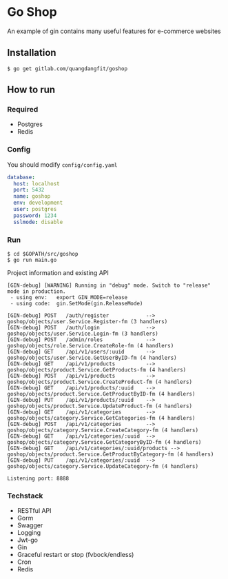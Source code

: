 # Go Shop

An example of gin contains many useful features for e-commerce websites

## Installation
```
$ go get gitlab.com/quangdangfit/goshop
```

## How to run

### Required

- Postgres
- Redis

### Config

You should modify `config/config.yaml`

```yaml
database:
  host: localhost
  port: 5432
  name: goshop
  env: development
  user: postgres
  password: 1234
  sslmode: disable
```

### Run
```shell script
$ cd $GOPATH/src/goshop
$ go run main.go 
```

Project information and existing API

```
[GIN-debug] [WARNING] Running in "debug" mode. Switch to "release" mode in production.
 - using env:	export GIN_MODE=release
 - using code:	gin.SetMode(gin.ReleaseMode)

[GIN-debug] POST   /auth/register            --> goshop/objects/user.Service.Register-fm (3 handlers)
[GIN-debug] POST   /auth/login               --> goshop/objects/user.Service.Login-fm (3 handlers)
[GIN-debug] POST   /admin/roles              --> goshop/objects/role.Service.CreateRole-fm (4 handlers)
[GIN-debug] GET    /api/v1/users/:uuid       --> goshop/objects/user.Service.GetUserByID-fm (4 handlers)
[GIN-debug] GET    /api/v1/products          --> goshop/objects/product.Service.GetProducts-fm (4 handlers)
[GIN-debug] POST   /api/v1/products          --> goshop/objects/product.Service.CreateProduct-fm (4 handlers)
[GIN-debug] GET    /api/v1/products/:uuid    --> goshop/objects/product.Service.GetProductByID-fm (4 handlers)
[GIN-debug] PUT    /api/v1/products/:uuid    --> goshop/objects/product.Service.UpdateProduct-fm (4 handlers)
[GIN-debug] GET    /api/v1/categories        --> goshop/objects/category.Service.GetCategories-fm (4 handlers)
[GIN-debug] POST   /api/v1/categories        --> goshop/objects/category.Service.CreateCategory-fm (4 handlers)
[GIN-debug] GET    /api/v1/categories/:uuid  --> goshop/objects/category.Service.GetCategoryByID-fm (4 handlers)
[GIN-debug] GET    /api/v1/categories/:uuid/products --> goshop/objects/product.Service.GetProductByCategory-fm (4 handlers)
[GIN-debug] PUT    /api/v1/categories/:uuid  --> goshop/objects/category.Service.UpdateCategory-fm (4 handlers)

Listening port: 8888
```

### Techstack
- RESTful API
- Gorm
- Swagger
- Logging
- Jwt-go
- Gin
- Graceful restart or stop (fvbock/endless)
- Cron
- Redis